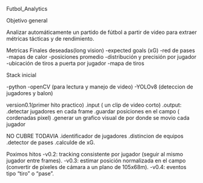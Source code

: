 Futbol_Analytics

Objetivo general

Analizar automáticamente un partido de fútbol a partir de video para extraer métricas tácticas y de rendimiento.

Metricas Finales deseadas(long vision)
-expected goals (xG)
-red de pases
-mapas de calor
-posiciones promedio
-distribución y precisión por jugador
-ubicación de tiros a puerta por jugador
-mapa de tiros

Stack inicial

-python
-openCV (para lectura y manejo de video)
-YOLOv8 (deteccion de jugadores y balon)


version0.1(primer hito practico)
.input ( un clip de video corto)
.output:
    .detectar jugadores en cada frame
    .guardar posiciones en el campo ( cordenadas pixel)
    .generar un grafico visual de por donde se movio cada jugador

NO CUBRE TODAVIA
.identificador de jugadores
.distincion de equipos
.detector de pases
.calculde de xG.

Poximos hitos
-v0.2: tracking consistente por jugador (seguir al mismo jugador entre frames).
-v0.3: estimar posición normalizada en el campo (convertir de píxeles de cámara a un plano de 105x68m).
-v0.4: eventos tipo “tiro” o “pase”.

